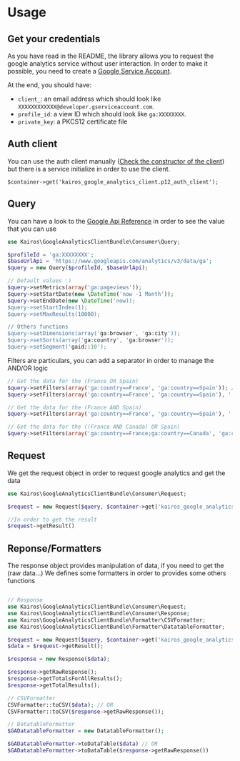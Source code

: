 # Usage #

## Get your credentials ##

As you have read in the README, the library allows you to request the google analytics service without user interaction.
In order to make it possible, you need to create a [Google Service Account](https://developers.google.com/console/help/new/#usingkeys).

At the end, you should have:

 * `client_`: an email address which should look like `XXXXXXXXXXXX@developer.gserviceaccount.com`.
 * `profile_id`: a view ID which should look like `ga:XXXXXXXX`.
 * `private_key`: a PKCS12 certificate file

## Auth client ##

You can use the auth client manually ([Check the constructor of the client](https://github.com/kairosagency/GoogleAnalyticsClientBundle/blob/master/AuthClient/P12AuthClient.php)) but there is a service initialize in order to use the client.

```
$container->get('kairos_google_analytics_client.p12_auth_client');
```

## Query ##

You can have a look to the [Google Api Reference](https://developers.google.com/analytics/devguides/reporting/core/v3/reference) in order to see the value that you can use

``` php
use Kairos\GoogleAnalyticsClientBundle\Consumer\Query;

$profileId = 'ga:XXXXXXXX';
$baseUrlApi = 'https://www.googleapis.com/analytics/v3/data/ga';
$query = new Query($profileId, $baseUrlApi);

// Default values :)
$query->setMetrics(array('ga:pageviews'));
$query->setStartDate(new \DateTime('now -1 Month'));
$query->setEndDate(new \DateTime('now));
$query->setStartIndex(1);
$query->setMaxResults(10000);

// Others functions
$query->setDimensions(array('ga:browser', 'ga:city'));
$query->setSorts(array('ga:country', 'ga:browser'));
$query->setSegment('gaid::10');
```

Filters are particulars, you can add a separator in order to manage the AND/OR logic

``` php
// Get the data for the (France OR Spain)
$query->setFilters(array('ga:country==France', 'ga:country==Spain')); // The comma separator is the default value
$query->setFilters(array('ga:country==France', 'ga:country==Spain'), ',');

// Get the data for the (France AND Spain)
$query->setFilters(array('ga:country==France', 'ga:country==Spain'), ';');

// Get the data for the ((France AND Canada) OR Spain)
$query->setFilters(array('ga:country==France;ga:country==Canada', 'ga:country==Spain'), ',');
```

## Request ##

We get the request object in order to request google analytics and get the data

``` php
use Kairos\GoogleAnalyticsClientBundle\Consumer\Request;

$request = new Request($query, $container->get('kairos_google_analytics_client.p12_auth_client'));

//In order to get the result
$request->getResult()
```

## Reponse/Formatters ##

The response object provides manipulation of data, if you need to get the (raw data...)
We defines some formatters in order to provides some others functions

``` php

// Response
use Kairos\GoogleAnalyticsClientBundle\Consumer\Request;
use Kairos\GoogleAnalyticsClientBundle\Consumer\Response;
use Kairos\GoogleAnalyticsClientBundle\Formatter\CSVFormatter;
use Kairos\GoogleAnalyticsClientBundle\Formatter\DatatableFormatter;

$request = new Request($query, $container->get('kairos_google_analytics_client.p12_auth_client'));
$data = $request->getResult();

$response = new Response($data);

$response->getRawResponse();
$response->getTotalsForAllResults();
$response->getTotalResults();

// CSVFormatter
CSVFormatter::toCSV($data); // OR
CSVFormatter::toCSV($response->getRawResponse());

// DatatableFormatter
$GADatatableFormatter = new DatatableFormatter();

$GADatatableFormatter->toDataTable($data) // OR
$GADatatableFormatter->toDataTable($response->getRawResponse())

```
